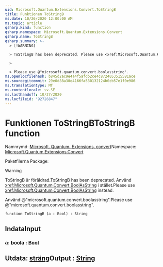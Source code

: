 ```yaml
---
uid: Microsoft.Quantum.Extensions.Convert.ToStringB
title: Funktionen ToStringB
ms.date: 10/26/2020 12:00:00 AM
ms.topic: article
qsharp.kind: function
qsharp.namespace: Microsoft.Quantum.Extensions.Convert
qsharp.name: ToStringB
qsharp.summary: >-
  > [!WARNING]

  > ToStringB has been deprecated. Please use <xref:Microsoft.Quantum.Convert.BoolAsString> instead.

  >

  > Please use @"microsoft.quantum.convert.boolasstring".
ms.openlocfilehash: b845d2ac9e4a4f5afdb2ce4c8724053515581ace
ms.sourcegitcommit: 29e0d88a30e4166fa580132124b0eb57e1f0e986
ms.translationtype: MT
ms.contentlocale: sv-SE
ms.lasthandoff: 10/27/2020
ms.locfileid: "92726847"
---
```

# <a name="tostringb-function"></a><span data-ttu-id="47857-102">Funktionen ToStringB</span><span class="sxs-lookup"><span data-stu-id="47857-102">ToStringB function</span></span>

<span data-ttu-id="47857-103">Namnrymd: [Microsoft. Quantum. Extensions. convert](xref:Microsoft.Quantum.Extensions.Convert)</span><span class="sxs-lookup"><span data-stu-id="47857-103">Namespace: [Microsoft.Quantum.Extensions.Convert](xref:Microsoft.Quantum.Extensions.Convert)</span></span>

<span data-ttu-id="47857-104">Paketfilerna [](https://nuget.org/packages/)</span><span class="sxs-lookup"><span data-stu-id="47857-104">Package: [](https://nuget.org/packages/)</span></span>


> [!WARNING]
> <span data-ttu-id="47857-105">ToStringB är föråldrad.</span><span class="sxs-lookup"><span data-stu-id="47857-105">ToStringB has been deprecated.</span></span> <span data-ttu-id="47857-106">Använd <xref:Microsoft.Quantum.Convert.BoolAsString> i stället.</span><span class="sxs-lookup"><span data-stu-id="47857-106">Please use <xref:Microsoft.Quantum.Convert.BoolAsString> instead.</span></span>
>
> <span data-ttu-id="47857-107">Använd @"microsoft.quantum.convert.boolasstring".</span><span class="sxs-lookup"><span data-stu-id="47857-107">Please use @"microsoft.quantum.convert.boolasstring".</span></span>



```qsharp
function ToStringB (a : Bool) : String
```


## <a name="input"></a><span data-ttu-id="47857-108">Indata</span><span class="sxs-lookup"><span data-stu-id="47857-108">Input</span></span>

### <a name="a--bool"></a><span data-ttu-id="47857-109">a: [bool](xref:microsoft.quantum.lang-ref.bool)</span><span class="sxs-lookup"><span data-stu-id="47857-109">a : [Bool](xref:microsoft.quantum.lang-ref.bool)</span></span>





## <a name="output--string"></a><span data-ttu-id="47857-110">Utdata: [sträng](xref:microsoft.quantum.lang-ref.string)</span><span class="sxs-lookup"><span data-stu-id="47857-110">Output : [String](xref:microsoft.quantum.lang-ref.string)</span></span>

